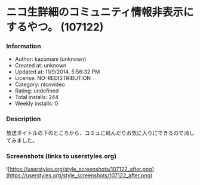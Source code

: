 # ニコ生詳細のコミュニティ情報非表示にするやつ。 (107122)

### Information
- Author: kazumani (unknown)
- Created at: unknown
- Updated at: 11/9/2014, 5:56:32 PM
- License: NO-REDISTRIBUTION
- Category: nicovideo
- Rating: undefined
- Total installs: 244
- Weekly installs: 0


### Description
放送タイトルの下のところから、コミュに飛んだりお気に入りにできるので消してみました。


### Screenshots (links to userstyles.org)
![https://userstyles.org/style_screenshots/107122_after.png](https://userstyles.org/style_screenshots/107122_after.png)


